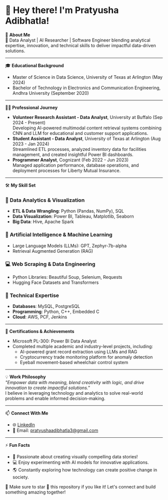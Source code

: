 # 👋 Hey there! I'm Pratyusha Adibhatla!

🚀 **About Me**  
🌟 Data Analyst | AI Researcher | Software Engineer blending analytical expertise, innovation, and technical skills to deliver impactful data-driven solutions.

---

🎓 **Educational Background**  
- Master of Science in Data Science, University of Texas at Arlington (May 2024)  
- Bachelor of Technology in Electronics and Communication Engineering, Andhra University (September 2020)

---

👨‍💻 **Professional Journey**  
- **Volunteer Research Assistant - Data Analyst**, University at Buffalo (Sep 2024 - Present)  
  Developing AI-powered multimodal content retrieval systems combining CNN and LLM for educational and customer support applications.  
- **Student Assistant - Data Analyst**, University of Texas at Arlington (Aug 2023 - Jan 2024)  
  Streamlined ETL processes, analyzed inventory data for facilities management, and created insightful Power BI dashboards.  
- **Programmer Analyst**, Cognizant (Feb 2022 - Jun 2023)  
  Managed application performance, database operations, and deployment processes for Liberty Mutual Insurance.  

---

🛠️ **My Skill Set**  
### 💼 **Data Analytics & Visualization**
- **ETL & Data Wrangling**: Python (Pandas, NumPy), SQL  
- **Data Visualization**: Power BI, Tableau, Matplotlib, Seaborn  
- **Big Data**: Hive, Apache Spark  

### 🧠 **Artificial Intelligence & Machine Learning**
- Large Language Models (LLMs): GPT, Zephyr-7b-alpha  
- Retrieval Augmented Generation (RAG)  

### 💻 **Web Scraping & Data Engineering**
- Python Libraries: Beautiful Soup, Selenium, Requests  
- Hugging Face Datasets and Transformers  

### 🔧 **Technical Expertise**
- **Databases**: MySQL, PostgreSQL  
- **Programming**: Python, C++, Embedded C  
- **Cloud**: AWS, PCF, Jenkins  

---

🎯 **Certifications & Achievements**  
- Microsoft PL-300: Power BI Data Analyst  
- Completed multiple academic and industry-level projects, including:  
  - AI-powered grant record extraction using LLMs and RAG  
  - Cryptocurrency trade monitoring platform for anomaly detection  
  - Eyeball movement-based wheelchair control system  

---

💡 **Work Philosophy**  
*"Empower data with meaning, blend creativity with logic, and drive innovation to create impactful solutions."*  
I believe in leveraging technology and analytics to solve real-world problems and enable informed decision-making.

---

📫 **Connect With Me**  
- 🌐 [LinkedIn](https://www.linkedin.com/in/pratyushaadibhatla/)  
- 📧 Email: pratyushaadibhatla3@gmail.com  

---

⚡ **Fun Facts**  
- 🎨 Passionate about creating visually compelling data stories!  
- 💻 Enjoy experimenting with AI models for innovative applications.  
- 🌎 Constantly exploring how technology can create positive change in society.  

🌟 Make sure to star 🌟 this repository if you like it! Let's connect and build something amazing together!
